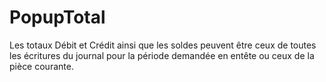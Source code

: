 # PopupTotal


Les totaux Débit et Crédit ainsi que les soldes peuvent être ceux de toutes les écritures du journal pour la période demandée en entête ou ceux de la pièce courante.



